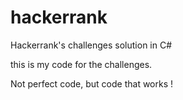 # hackerrank
Hackerrank's challenges solution in C#

this is my code for the challenges.

Not perfect code, but code that works ! 
